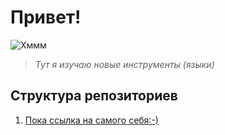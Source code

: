 <h1>Привет!</h1>
      
![Хммм](https://2ch.life/m/src/147387/16437453335710.jpg)

><p><em>Тут я изучаю новые инструменты (языки)</em></p>

<h2>Структура репозиториев</h2>

<ol>
  <li><a href="https://github.com/NinimRaley">Пока ссылка на самого себя:-)</a> </li>
</ol>

<!---
Дополнить потом
--->

